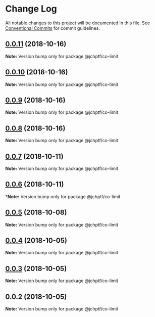 # Change Log

All notable changes to this project will be documented in this file.
See [Conventional Commits](https://conventionalcommits.org) for commit guidelines.

<a name="0.0.11"></a>
## [0.0.11](https://github.com/jheinnic/portfolio-monorepo/compare/@jchptf/co-limit@0.0.10...@jchptf/co-limit@0.0.11) (2018-10-16)




**Note:** Version bump only for package @jchptf/co-limit

<a name="0.0.10"></a>
## [0.0.10](https://github.com/jheinnic/portfolio-monorepo/compare/@jchptf/co-limit@0.0.9...@jchptf/co-limit@0.0.10) (2018-10-16)




**Note:** Version bump only for package @jchptf/co-limit

<a name="0.0.9"></a>
## [0.0.9](https://github.com/jheinnic/portfolio-monorepo/compare/@jchptf/co-limit@0.0.8...@jchptf/co-limit@0.0.9) (2018-10-16)




**Note:** Version bump only for package @jchptf/co-limit

<a name="0.0.8"></a>
## [0.0.8](https://github.com/jheinnic/portfolio-monorepo/compare/@jchptf/co-limit@0.0.7...@jchptf/co-limit@0.0.8) (2018-10-16)




**Note:** Version bump only for package @jchptf/co-limit

<a name="0.0.7"></a>
## [0.0.7](https://github.com/jheinnic/portfolio-monorepo/compare/@jchptf/co-limit@0.0.6...@jchptf/co-limit@0.0.7) (2018-10-11)




**Note:** Version bump only for package @jchptf/co-limit

<a name="0.0.6"></a>
## [0.0.6](https://github.com/jheinnic/portfolio-monorepo/compare/@jchptf/co-limit@0.0.5...@jchptf/co-limit@0.0.6) (2018-10-11)




***Note:** Version bump only for package @jchptf/co-limit

<a name="0.0.5"></a>
## [0.0.5](https://github.com/jheinnic/portfolio-monorepo/compare/@jchptf/co-limit@0.0.4...@jchptf/co-limit@0.0.5) (2018-10-08)




**Note:** Version bump only for package @jchptf/co-limit

<a name="0.0.4"></a>
## [0.0.4](https://github.com/jheinnic/portfolio-monorepo/compare/@jchptf/co-limit@0.0.3...@jchptf/co-limit@0.0.4) (2018-10-05)




**Note:** Version bump only for package @jchptf/co-limit

<a name="0.0.3"></a>
## [0.0.3](https://github.com/jheinnic/portfolio-monorepo/compare/@jchptf/co-limit@0.0.2...@jchptf/co-limit@0.0.3) (2018-10-05)




**Note:** Version bump only for package @jchptf/co-limit

<a name="0.0.2"></a>
## 0.0.2 (2018-10-05)




**Note:** Version bump only for package @jchptf/co-limit
